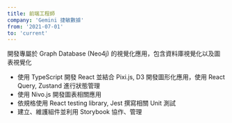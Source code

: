 ```yaml
---
title: 前端工程師
company: 'Gemini 捷敏數據'
from: '2021-07-01'
to: 'current'
---
```


開發專屬於 Graph Database (Neo4j) 的視覺化應用，包含資料庫視覺化以及圖表視覺化

- 使用 TypeScript 開發 React 並結合 Pixi.js, D3 開發圖形化應用，使用 React Query, Zustand 進行狀態管理
- 使用 Nivo.js 開發圖表相關應用
- 依規格使用 React testing library, Jest 撰寫相關 Unit 測試
- 建立、維護組件並利用 Storybook 協作、管理
